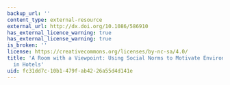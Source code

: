 ```yaml
---
backup_url: ''
content_type: external-resource
external_url: http://dx.doi.org/10.1086/586910
has_external_licence_warning: true
has_external_license_warning: true
is_broken: ''
license: https://creativecommons.org/licenses/by-nc-sa/4.0/
title: 'A Room with a Viewpoint: Using Social Norms to Motivate Environmental Conservation
  in Hotels'
uid: fc31dd7c-10b1-479f-ab42-26a55d4d141e
---
```


